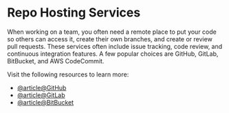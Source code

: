 # Repo Hosting Services

When working on a team, you often need a remote place to put your code so others can access it, create their own branches, and create or review pull requests. These services often include issue tracking, code review, and continuous integration features. A few popular choices are GitHub, GitLab, BitBucket, and AWS CodeCommit.

Visit the following resources to learn more:

- [@article@GitHub](https://github.com/features/)
- [@article@GitLab](https://about.gitlab.com/)
- [@article@BitBucket](https://bitbucket.org/product/guides/getting-started/overview)
